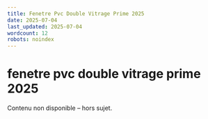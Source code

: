 ```yaml
---
title: Fenetre Pvc Double Vitrage Prime 2025
date: 2025-07-04
last_updated: 2025-07-04
wordcount: 12
robots: noindex
---
```


# fenetre pvc double vitrage prime 2025

Contenu non disponible – hors sujet.